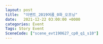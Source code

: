 ```yaml
---
layout: post
title:  "이벤트_2019여름_0화_오프닝"
date:   2021-12-22 03:00:00 +0000
categories: Event
Tags: Story Event
SceneCode: ["scene_evt190627_cp0_q1_s10"]
---
```

